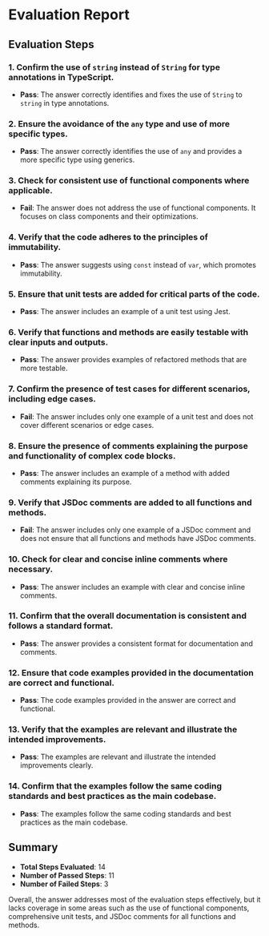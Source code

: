 # Evaluation Report

## Evaluation Steps

### 1. Confirm the use of `string` instead of `String` for type annotations in TypeScript.
- **Pass**: The answer correctly identifies and fixes the use of `String` to `string` in type annotations.

### 2. Ensure the avoidance of the `any` type and use of more specific types.
- **Pass**: The answer correctly identifies the use of `any` and provides a more specific type using generics.

### 3. Check for consistent use of functional components where applicable.
- **Fail**: The answer does not address the use of functional components. It focuses on class components and their optimizations.

### 4. Verify that the code adheres to the principles of immutability.
- **Pass**: The answer suggests using `const` instead of `var`, which promotes immutability.

### 5. Ensure that unit tests are added for critical parts of the code.
- **Pass**: The answer includes an example of a unit test using Jest.

### 6. Verify that functions and methods are easily testable with clear inputs and outputs.
- **Pass**: The answer provides examples of refactored methods that are more testable.

### 7. Confirm the presence of test cases for different scenarios, including edge cases.
- **Fail**: The answer includes only one example of a unit test and does not cover different scenarios or edge cases.

### 8. Ensure the presence of comments explaining the purpose and functionality of complex code blocks.
- **Pass**: The answer includes an example of a method with added comments explaining its purpose.

### 9. Verify that JSDoc comments are added to all functions and methods.
- **Fail**: The answer includes only one example of a JSDoc comment and does not ensure that all functions and methods have JSDoc comments.

### 10. Check for clear and concise inline comments where necessary.
- **Pass**: The answer includes an example with clear and concise inline comments.

### 11. Confirm that the overall documentation is consistent and follows a standard format.
- **Pass**: The answer provides a consistent format for documentation and comments.

### 12. Ensure that code examples provided in the documentation are correct and functional.
- **Pass**: The code examples provided in the answer are correct and functional.

### 13. Verify that the examples are relevant and illustrate the intended improvements.
- **Pass**: The examples are relevant and illustrate the intended improvements clearly.

### 14. Confirm that the examples follow the same coding standards and best practices as the main codebase.
- **Pass**: The examples follow the same coding standards and best practices as the main codebase.

## Summary

- **Total Steps Evaluated**: 14
- **Number of Passed Steps**: 11
- **Number of Failed Steps**: 3

Overall, the answer addresses most of the evaluation steps effectively, but it lacks coverage in some areas such as the use of functional components, comprehensive unit tests, and JSDoc comments for all functions and methods.